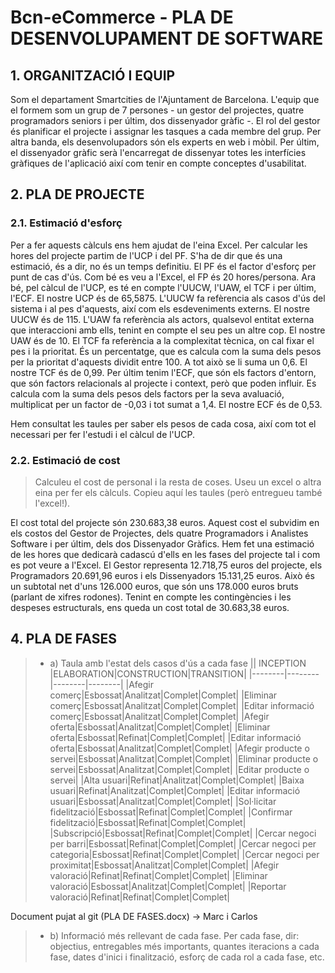 # Bcn-eCommerce - PLA DE DESENVOLUPAMENT DE SOFTWARE #

## 1. ORGANITZACIÓ I EQUIP ##
Som el departament Smartcities de l'Ajuntament de Barcelona.
L'equip que el formem som un grup de 7 persones - un gestor del projectes, quatre programadors seniors i per últim, dos dissenyador gràfic -.
El rol del gestor és planificar el projecte i assignar les tasques a cada membre del grup. Per altra banda, els desenvolupadors són els experts en web i mòbil. Per últim, el dissenyador gràfic serà l'encarregat de dissenyar totes les interfícies gràfiques de l'aplicació així com tenir en compte conceptes d'usabilitat. 

## 2. PLA DE PROJECTE ##
### 2.1. Estimació d'esforç ###
Per a fer aquests càlculs ens hem ajudat de l'eina Excel. Per calcular les hores del projecte partim de l'UCP i del PF. S'ha de dir que és una estimació, és a dir, no és un temps definitiu. El PF és el factor d'esforç per punt de cas d'ús. Com bé es veu a l'Excel, el FP és 20 hores/persona.
Ara bé, pel càlcul de l'UCP, es té en compte l'UUCW, l'UAW, el TCF i per últim, l'ECF. El nostre UCP és de 65,5875.
L'UUCW fa refèrencia als casos d'ús del sistema i al pes d'aquests, així com els esdeveniments externs. El nostre UUCW és de 115.
L'UAW fa referència als actors, qualsevol entitat externa que interaccioni amb ells, tenint en compte el seu pes un altre cop. El nostre UAW és de 10.
El TCF fa referència a la complexitat tècnica, on cal fixar el pes i la prioritat. És un percentatge, que es calcula com la suma dels pesos per la prioritat d'aquests dividit entre 100. A tot això se li suma un 0,6. El nostre TCF és de 0,99.
Per últim tenim l'ECF, que són els factors d'entorn, que són factors relacionals al projecte i context, però que poden influir. Es calcula com la suma dels pesos dels factors per la seva avaluació, multiplicat per un factor de -0,03 i tot sumat a 1,4. El nostre ECF és de 0,53.

Hem consultat les taules per saber els pesos de cada cosa, així com tot el necessari per fer l'estudi i el càlcul de l'UCP.

### 2.2. Estimació de cost ###

> Calculeu el cost de personal i la resta de coses. Useu un excel o altra eina per fer els càlculs. Copieu aquí les taules (però entregueu també l'excel!). 

El cost total del projecte són 230.683,38 euros. Aquest cost el subvidim en els costos del Gestor de Projectes, dels quatre Programadors i Analistes Software i per últim, dels dos Dissenyador Gràfics. Hem fet una estimació de les hores que dedicarà cadascú d'ells en les fases del projecte tal i com es pot veure a l'Excel. 
El Gestor representa 12.718,75 euros del projecte, els Programadors 20.691,96 euros i els Dissenyadors 15.131,25 euros. Això és un subtotal net	d'uns 126.000 euros, que són uns 178.000 euros bruts (parlant de xifres rodones). Tenint en compte les contingències i les despeses estructurals, ens queda un cost total de 30.683,38 euros.

## 4. PLA DE FASES ##

> - a) Taula amb l'estat dels casos d'ús a cada fase
|| INCEPTION |ELABORATION|CONSTRUCTION|TRANSITION|
|--------|--------|--------|--------|
|Afegir comerç|Esbossat|Analitzat|Complet|Complet|
|Eliminar comerç|Esbossat|Analitzat|Complet|Complet|
|Editar informació comerç|Esbossat|Analitzat|Complet|Complet|
|Afegir oferta|Esbossat|Analitzat|Complet|Complet|
|Eliminar oferta|Esbossat|Refinat|Complet|Complet|
|Editar informació oferta|Esbossat|Analitzat|Complet|Complet|
|Afegir producte o servei|Esbossat|Analitzat|Complet|Complet|
|Eliminar producte o servei|Esbossat|Analitzat|Complet|Complet|
|Editar producte o servei|
|Alta usuari|Refinat|Analitzat|Complet|Complet|
|Baixa usuari|Refinat|Analitzat|Complet|Complet|
|Editar informació usuari|Esbossat|Analitzat|Complet|Complet|
|Sol·licitar fidelització|Esbossat|Refinat|Complet|Complet|
|Confirmar fidelització|Esbossat|Refinat|Complet|Complet|
|Subscripció|Esbossat|Refinat|Complet|Complet|
|Cercar negoci per barri|Esbossat|Refinat|Complet|Complet|
|Cercar negoci per categoria|Esbossat|Refinat|Complet|Complet|
|Cercar negoci per proximitat|Esbossat|Analitzat|Complet|Complet|
|Afegir valoració|Refinat|Refinat|Complet|Complet|
|Eliminar valoració|Esbossat|Analitzat|Complet|Complet|
|Reportar valoració|Refinat|Refinat|Complet|Complet|

Document pujat al git (PLA DE FASES.docx) -> Marc i Carlos  

> - b) Informació més rellevant de cada fase. Per cada fase, dir: objectius, entregables més importants, quantes iteracions a cada fase, dates d'inici i finalització, esforç de cada rol a cada fase, etc.
